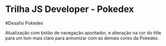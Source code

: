 # Trilha JS Developer - Pokedex

#Desafio Pokedex

Atualização com botão de navegação apontador, e alteração na cor do title para um tom mais claro para armonizar com as demais cores da Pokedex. 